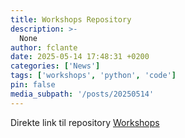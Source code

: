 ```yaml
---
title: Workshops Repository
description: >-
  None
author: fclante
date: 2025-05-14 17:48:31 +0200
categories: ['News']
tags: ['workshops', 'python', 'code']
pin: false
media_subpath: '/posts/20250514'
---
```


Direkte link til repository [Workshops](https://github.com/coding-pirates-nyborg/workshops)
